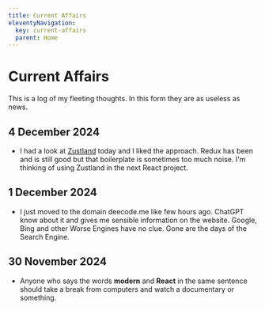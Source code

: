 ```yaml
---
title: Current Affairs
eleventyNavigation:
  key: current-affairs
  parent: Home
---
```


# Current Affairs

This is a log of my fleeting thoughts. In this form they are as useless as news.

## 4 December 2024

- I had a look at [Zustland](https://github.com/pmndrs/zustand) today and I liked the approach. Redux has been and is still good but that boilerplate is sometimes too much noise. I'm thinking of using Zustland in the next React project.

## 1 December 2024

- I just moved to the domain deecode.me like few hours ago. ChatGPT know about it and gives me sensible information on the website. Google, Bing and other Worse Engines have no clue. Gone are the days of the Search Engine.

## 30 November 2024

- Anyone who says the words **modern** and **React** in the same sentence should take a break from computers and watch a documentary or something.
